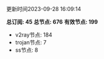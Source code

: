 更新时间2023-09-28 16:09:14

**总订阅: 45**
**总节点: 676**
**有效节点: 199**
- v2ray节点: 184
- trojan节点: 7
- ss节点: 8
